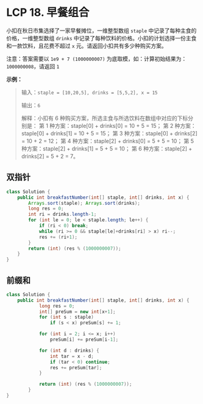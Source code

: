 # LCP 18. 早餐组合

小扣在秋日市集选择了一家早餐摊位，一维整型数组 `staple` 中记录了每种主食的价格，一维整型数组 `drinks` 中记录了每种饮料的价格。小扣的计划选择一份主食和一款饮料，且花费不超过 `x` 元。请返回小扣共有多少种购买方案。

注意：答案需要以 `1e9 + 7 (1000000007)` 为底取模，如：计算初始结果为：`1000000008`，请返回 `1`

**示例：**

> 输入：`staple = [10,20,5], drinks = [5,5,2], x = 15`
>
> 输出：`6`
>
> 解释：小扣有 6 种购买方案，所选主食与所选饮料在数组中对应的下标分别是：
> 第 1 种方案：staple[0] + drinks[0] = 10 + 5 = 15；
> 第 2 种方案：staple[0] + drinks[1] = 10 + 5 = 15；
> 第 3 种方案：staple[0] + drinks[2] = 10 + 2 = 12；
> 第 4 种方案：staple[2] + drinks[0] = 5 + 5 = 10；
> 第 5 种方案：staple[2] + drinks[1] = 5 + 5 = 10；
> 第 6 种方案：staple[2] + drinks[2] = 5 + 2 = 7。



## 双指针

```java
class Solution {
    public int breakfastNumber(int[] staple, int[] drinks, int x) {
        Arrays.sort(staple); Arrays.sort(drinks);
        long res = 0;
        int ri = drinks.length-1;
        for (int le = 0; le < staple.length; le++) {
            if (ri < 0) break;
            while (ri >= 0 && staple[le]+drinks[ri] > x) ri--;
            res += (ri+1);
        }
        return (int) (res % (1000000007));
    }
}
```



## 前缀和

```java
class Solution {
    public int breakfastNumber(int[] staple, int[] drinks, int x) {
            long res = 0;
            int[] preSum = new int[x+1];
            for (int s : staple) 
                if (s < x) preSum[s] += 1;

            for (int i = 2; i <= x; i++)
                preSum[i] += preSum[i-1];

            for (int d : drinks) {
                int tar = x - d;
                if (tar < 0) continue;
                res += preSum[tar];
            }

            return (int) (res % (1000000007));
        }
}
```

